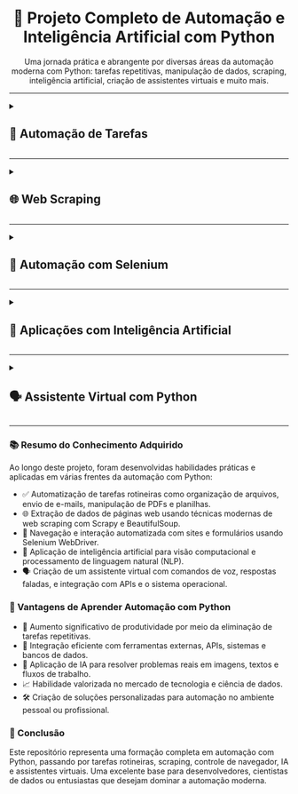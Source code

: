 <h1 align="center">📘 Projeto Completo de Automação e Inteligência Artificial com Python</h1>

<p align="center">
  Uma jornada prática e abrangente por diversas áreas da automação moderna com Python: tarefas repetitivas, manipulação de dados, scraping, inteligência artificial, criação de assistentes virtuais e muito mais.
</p>

<hr>

<details>
  <summary><h2>🤖 Automação de Tarefas</h2></summary>
  <p>Scripts inteligentes para otimizar rotinas, interagir com arquivos e sistemas, além de integrar diferentes ferramentas digitais:</p>
  <ul>
    <li><strong>✅ Prova Final com Certificado:</strong> Demonstração prática das habilidades adquiridas durante o curso.</li>
    <li><strong>🧾 Cadastro Automático de Alunos:</strong> Registro de dados de forma automatizada em sistemas e planilhas.</li>
    <li><strong>📺 Acesso a Canais no YouTube:</strong> Abertura automatizada de páginas e links específicos.</li>
    <li><strong>📊 Análise do Ibovespa:</strong> Obtenção de dados financeiros e geração de gráficos informativos.</li>
    <li><strong>🖼️ Captura de Tela:</strong> Screenshots automáticos com PyAutoGUI para monitoramento e registros.</li>
    <li><strong>⌨️ Ações do Teclado e 🖱️ Mouse:</strong> Automação de digitação, cliques e navegação pela interface.</li>
    <li><strong>📄 Manipulação de PDFs:</strong> Conversão, extração, rotação, junção, separação e análise de documentos.</li>
    <li><strong>📈 Planilhas Inteligentes:</strong> Leitura, criação e análise de dados com gráficos em Excel via Python.</li>
    <li><strong>📧 Envio de E-mails:</strong> Automação de mensagens, com arquivos e relatórios anexados.</li>
    <li><strong>🗂️ Organização de Arquivos:</strong> Renomeação e movimentação automática de arquivos e pastas.</li>
    <li><strong>⏰ Agendamento de Tarefas:</strong> Execução programada de scripts e rotinas periódicas.</li>
  </ul>
</details>

<hr>

<details>
  <summary><h2>🌐 Web Scraping</h2></summary>
  <p>Coleta automatizada de informações da web com precisão e estruturação de dados:</p>
  <ul>
    <li><strong>🧪 Prova Final:</strong> Aplicação prática dos conhecimentos em scraping.</li>
    <li><strong>🕷️ Scrapy e 🍲 BeautifulSoup:</strong> Extração de dados de sites estáticos e dinâmicos com diferentes bibliotecas.</li>
    <li><strong>📄 Exportação de Dados:</strong> Conversão das informações em formatos como CSV para uso posterior.</li>
    <li><strong>💼 Extração de Vagas:</strong> Captura de anúncios de emprego em tempo real.</li>
    <li><strong>🔐 Autenticação no GitHub:</strong> Acesso seguro via API para consultar dados de repositórios.</li>
    <li><strong>📡 Requisições GET e POST:</strong> Comunicação direta com APIs RESTful para envio e recebimento de informações.</li>
  </ul>
</details>

<hr>

<details>
  <summary><h2>🧪 Automação com Selenium</h2></summary>
  <p>Controle total sobre navegadores para simulação de usuários reais e testes automatizados:</p>
  <ul>
    <li><strong>🔍 Busca de Elementos:</strong> Identificação de campos e botões usando WebDriver.</li>
    <li><strong>✍️ Preenchimento de Formulários:</strong> Uso de <code>find_elements</code> e <code>send_keys</code> para digitação automática.</li>
    <li><strong>📑 Navegação entre Páginas:</strong> Coleta de dados em múltiplas páginas com paginação automatizada.</li>
    <li><strong>💾 Exportação em JSON:</strong> Armazenamento de dados de forma estruturada.</li>
    <li><strong>🛒 Projeto Amazon:</strong> Busca e extração de preços e títulos de produtos.</li>
    <li><strong>🔍 Pesquisa no Google:</strong> Execução de pesquisas automatizadas com coleta de resultados.</li>
  </ul>
</details>

<hr>

<details>
  <summary><h2>🧠 Aplicações com Inteligência Artificial</h2></summary>
  <p>Automação com uso de visão computacional e processamento de linguagem natural:</p>
  <ul>
    <li><strong>📹 Detecção Facial:</strong> Identificação e marcação de rostos em vídeos e imagens.</li>
    <li><strong>🖼️ Processamento de Imagens:</strong> Manipulação avançada de imagens (filtros, ajustes, conversões).</li>
    <li><strong>📝 Sumarização e Tradução:</strong> Redução e tradução de textos com técnicas de NLP.</li>
    <li><strong>🌥️ WordCloud e Tokenização:</strong> Visualização de palavras-chave e análise de frequência textual.</li>
    <li><strong>📚 Análise de Artigos:</strong> Importação, segmentação e leitura automatizada de textos científicos.</li>
    <li><strong>🤖 NLP com Python:</strong> Estruturação, limpeza e análise de linguagem natural com bibliotecas como NLTK e spaCy.</li>
  </ul>
</details>

<hr>

<details>
  <summary><h2>🗣️ Assistente Virtual com Python</h2></summary>
  <p>Criação de um assistente pessoal com comandos por voz, respostas faladas e integração com o sistema:</p>
  <ul>
    <li><strong>🛠️ Desenvolvimento Modular:</strong> Estruturação de funções reutilizáveis para assistente inteligente.</li>
    <li><strong>🎤 Reconhecimento de Voz:</strong> Captação e interpretação de comandos via microfone.</li>
    <li><strong>🔊 Síntese de Voz:</strong> Conversão de texto em fala com GTTS.</li>
    <li><strong>🌐 Integrações com APIs:</strong> Consultas de cotações, notícias e previsões em tempo real.</li>
    <li><strong>🖥️ Comandos do Sistema:</strong> Abrir programas, mover arquivos e executar scripts com comandos falados.</li>
    <li><strong>📌 Projeto Final:</strong> Construção de um assistente funcional com múltiplas capacidades.</li>
  </ul>
</details>

<hr>

<h3>📚 Resumo do Conhecimento Adquirido</h3>
<p>
  Ao longo deste projeto, foram desenvolvidas habilidades práticas e aplicadas em várias frentes da automação com Python:
</p>

<ul>
  <li>✅ Automatização de tarefas rotineiras como organização de arquivos, envio de e-mails, manipulação de PDFs e planilhas.</li>
  <li>🌐 Extração de dados de páginas web usando técnicas modernas de web scraping com Scrapy e BeautifulSoup.</li>
  <li>🧪 Navegação e interação automatizada com sites e formulários usando Selenium WebDriver.</li>
  <li>🧠 Aplicação de inteligência artificial para visão computacional e processamento de linguagem natural (NLP).</li>
  <li>🗣️ Criação de um assistente virtual com comandos de voz, respostas faladas, e integração com APIs e o sistema operacional.</li>
</ul>

<h3>🎯 Vantagens de Aprender Automação com Python</h3>
<ul>
  <li>🚀 Aumento significativo de produtividade por meio da eliminação de tarefas repetitivas.</li>
  <li>🔗 Integração eficiente com ferramentas externas, APIs, sistemas e bancos de dados.</li>
  <li>🧠 Aplicação de IA para resolver problemas reais em imagens, textos e fluxos de trabalho.</li>
  <li>📈 Habilidade valorizada no mercado de tecnologia e ciência de dados.</li>
  <li>🛠️ Criação de soluções personalizadas para automação no ambiente pessoal ou profissional.</li>
</ul>

<h3>🚀 Conclusão</h3>
<p>
  Este repositório representa uma formação completa em automação com Python, passando por tarefas rotineiras, scraping, controle de navegador, IA e assistentes virtuais. Uma excelente base para desenvolvedores, cientistas de dados ou entusiastas que desejam dominar a automação moderna.
</p>

